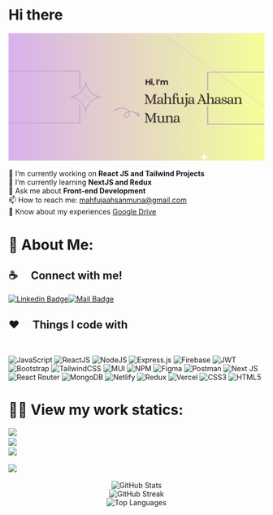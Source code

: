 
# Hi there

![Github Banner](assets/cover.png)


🔭 I’m currently working on **React JS and Tailwind Projects** <br>
 🌱 I’m currently learning **NextJS and Redux** <br>
 💬 Ask me about **Front-end Development** <br>
 📫 How to reach me: mahfujaahsanmuna@gmail.com <br>
 📄 Know about my experiences [Google Drive](#) <br>

# 💫 About Me:

 

## :coffee: &emsp;Connect with me!


[![Linkedin Badge](https://img.shields.io/badge/LinkedIn-0077B5?style=for-the-badge&logo=linkedin&logoColor=white)](https://www.linkedin.com/in/ahasanmuna)[![Mail Badge](https://img.shields.io/badge/Gmail-D14836?style=for-the-badge&logo=gmail&logoColor=white)](mailto:mahfujaahsanmuna@gmail.com)

## :hearts: &emsp;Things I code with

<br>

![JavaScript](https://img.shields.io/badge/javascript-%23323330.svg?style=for-the-badge&logo=javascript&logoColor=%23F7DF1E) ![ReactJS](https://img.shields.io/badge/react-%2320232a.svg?style=for-the-badge&logo=react&logoColor=%2361DAFB) ![NodeJS](https://img.shields.io/badge/node.js-6DA55F?style=for-the-badge&logo=node.js&logoColor=white) ![Express.js](https://img.shields.io/badge/express.js-%23404d59.svg?style=for-the-badge&logo=express&logoColor=%2361DAFB) ![Firebase](https://img.shields.io/badge/firebase-%23039BE5.svg?style=for-the-badge&logo=firebase) ![JWT](https://img.shields.io/badge/JWT-black?style=for-the-badge&logo=JSON%20web%20tokens)   ![Bootstrap](https://img.shields.io/badge/bootstrap-%23563D7C.svg?style=for-the-badge&logo=bootstrap&logoColor=white)  ![TailwindCSS](https://img.shields.io/badge/tailwindcss-%2338B2AC.svg?style=for-the-badge&logo=tailwind-css&logoColor=white)   ![MUI](https://img.shields.io/badge/MUI-%230081CB.svg?style=for-the-badge&logo=material-ui&logoColor=white) ![NPM](https://img.shields.io/badge/NPM-%23000000.svg?style=for-the-badge&logo=npm&logoColor=white) ![Figma](https://img.shields.io/badge/figma-%23F24E1E.svg?style=for-the-badge&logo=figma&logoColor=white) ![Postman](https://img.shields.io/badge/Postman-FF6C37?style=for-the-badge&logo=postman&logoColor=white) ![Next JS](https://img.shields.io/badge/Next-black?style=for-the-badge&logo=next.js&logoColor=white)  ![React Router](https://img.shields.io/badge/React_Router-CA4245?style=for-the-badge&logo=react-router&logoColor=white) ![MongoDB](https://img.shields.io/badge/MongoDB-%234ea94b.svg?style=for-the-badge&logo=mongodb&logoColor=white) 	![Netlify](https://img.shields.io/badge/netlify-%23000000.svg?style=for-the-badge&logo=netlify&logoColor=#00C7B7) ![Redux](https://img.shields.io/badge/redux-%23593d88.svg?style=for-the-badge&logo=redux&logoColor=white) ![Vercel](https://img.shields.io/badge/vercel-%23000000.svg?style=for-the-badge&logo=vercel&logoColor=white) ![CSS3](https://img.shields.io/badge/css3-%231572B6.svg?style=for-the-badge&logo=css3&logoColor=white) ![HTML5](https://img.shields.io/badge/html5-%23E34F26.svg?style=for-the-badge&logo=html5&logoColor=white) 

# 👨‍💻 View my work statics:

![](https://github-readme-stats.vercel.app/api?username=mahfuja5768&theme=react&hide_border=false)<br/>
![](https://github-readme-streak-stats.herokuapp.com/?user=mahfuja5768&theme=react&hide_border=false)<br/>
![](https://github-readme-stats.vercel.app/api/top-langs/?username=mahfuja5768&theme=react&hide_border=false&include_all_commits=true&count_private=false&layout=compact)

[![](https://visitcount.itsvg.in/api?id=mahfuja5768&icon=0&color=0)](https://visitcount.itsvg.in) 

<p align="center">
  <img src="https://github-readme-stats.vercel.app/api?username=mahfuja5768&theme=react&hide_border=false" alt="GitHub Stats"><br/>
  <img src="https://github-readme-streak-stats.herokuapp.com/?user=mahfuja5768&theme=react&hide_border=false" alt="GitHub Streak"><br/>
  <img src="https://github-readme-stats.vercel.app/api/top-langs/?username=mahfuja5768&theme=react&hide_border=false&include_all_commits=true&count_private=false&layout=compact" alt="Top Languages">
</p>

